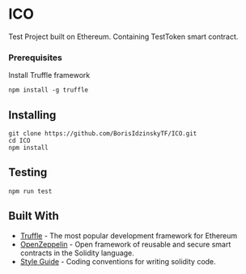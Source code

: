 # ICO

Test Project built on Ethereum. Containing TestToken smart contract.

### Prerequisites

Install Truffle framework
```
npm install -g truffle

```

## Installing

```
git clone https://github.com/BorisIdzinskyTF/ICO.git
cd ICO
npm install
```

## Testing

```
npm run test
```

## Built With

* [Truffle](http://truffleframework.com/) - The most popular development framework for Ethereum
* [OpenZeppelin](https://openzeppelin.org/) -  Open framework of reusable and secure smart contracts in the Solidity language.
* [Style Guide](http://solidity.readthedocs.io/en/develop/style-guide.html) - Coding conventions for writing solidity code.
